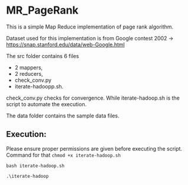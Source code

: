 
# MR_PageRank

This is a simple Map Reduce implementation of page rank algorithm.

Dataset used for this implementation is from Google contest 2002 -> https://snap.stanford.edu/data/web-Google.html

The src folder contains 6 files 
- 2 mappers, 
- 2 reducers, 
- check_conv.py 
- iterate-hadoopp.sh. 

check_conv.py checks for convergence. While iterate-hadoop.sh is the script to automate the execution.

The data folder contains the sample data files. 

## Execution:

Please ensure proper permissions are given before executing the script. Command for that 
```chmod +x iterate-hadoop.sh```

```
bash iterate-hadoop.sh 
```
```
.\iterate-hadoop
```
